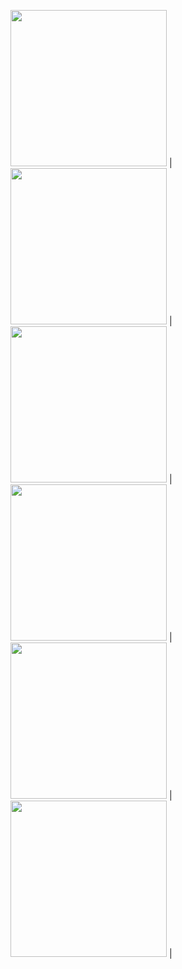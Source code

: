 <img src="https://media.wired.com/photos/5926db217034dc5f91becd6b/master/w_582,c_limit/so-logo-s.jpg" width="250"> | 
<img src="https://mk0jobadderjftub56m0.kinstacdn.com/wp-content/uploads/stackoverflow.com-300.jpg" width="250"> |
<img src="https://media.wired.com/photos/5926db217034dc5f91becd6b/master/w_582,c_limit/so-logo-s.jpg" width="250"> | 
<img src="https://mk0jobadderjftub56m0.kinstacdn.com/wp-content/uploads/stackoverflow.com-300.jpg" width="250"> |
<img src="https://media.wired.com/photos/5926db217034dc5f91becd6b/master/w_582,c_limit/so-logo-s.jpg" width="250"> | 
<img src="https://mk0jobadderjftub56m0.kinstacdn.com/wp-content/uploads/stackoverflow.com-300.jpg" width="250"> |